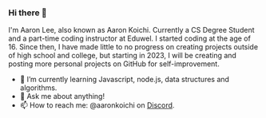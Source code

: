 ### Hi there 👋

<!--
**aaronkoichi/aaronkoichi** is a ✨ _special_ ✨ repository because its `README.md` (this file) appears on your GitHub profile.
-->


I'm Aaron Lee, also known as Aaron Koichi. Currently a CS Degree Student and a part-time coding instructor at Eduwel. I started coding at the age of 16. Since then, I have made little to no progress on creating projects outside of 
high school and college, but starting in 2023, I will be creating and posting more personal projects on GitHub for self-improvement.



- 🌱 I’m currently learning Javascript, node.js, data structures and algorithms.
- 💬 Ask me about anything!
- 📫 How to reach me: @aaronkoichi on [Discord](https://discord.com/).



